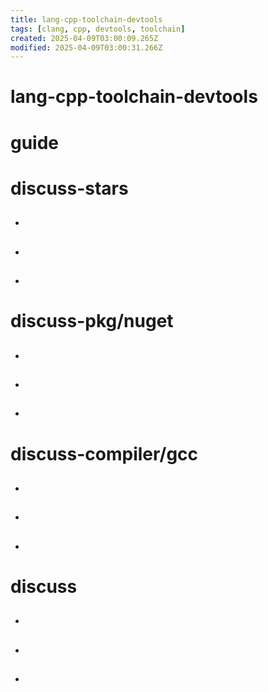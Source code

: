 ```yaml
---
title: lang-cpp-toolchain-devtools
tags: [clang, cpp, devtools, toolchain]
created: 2025-04-09T03:00:09.265Z
modified: 2025-04-09T03:00:31.266Z
---
```


# lang-cpp-toolchain-devtools

# guide

# discuss-stars
- ## 

- ## 

- ## 
# discuss-pkg/nuget
- ## 

- ## 

- ## 
# discuss-compiler/gcc
- ## 

- ## 

- ## 
# discuss
- ## 

- ## 

- ## 
